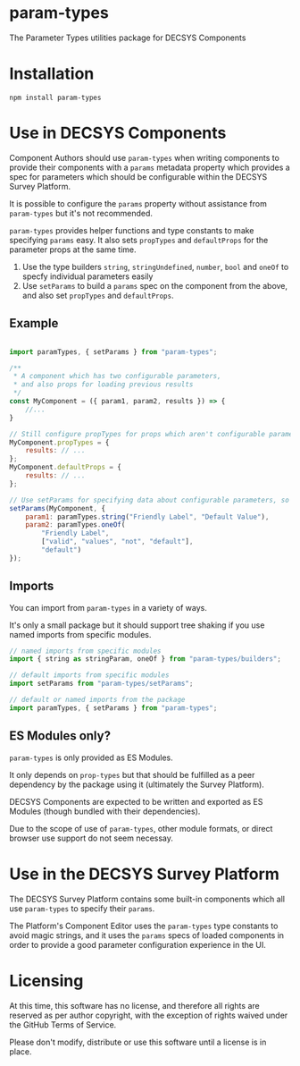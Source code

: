 # param-types

The Parameter Types utilities package for DECSYS Components

# Installation

`npm install param-types`

# Use in DECSYS Components

Component Authors should use `param-types` when writing components to provide their components with a `params` metadata property which provides a spec for parameters which should be configurable within the DECSYS Survey Platform.

It is possible to configure the `params` property without assistance from `param-types` but it's not recommended.

`param-types` provides helper functions and type constants to make specifying `params` easy. It also sets `propTypes` and `defaultProps` for the parameter props at the same time.

1. Use the type builders `string`, `stringUndefined`, `number`, `bool` and `oneOf` to specfy individual parameters easily
2. Use `setParams` to build a `params` spec on the component from the above, and also set `propTypes` and `defaultProps`.

## Example

```javascript

import paramTypes, { setParams } from "param-types";

/**
 * A component which has two configurable parameters,
 * and also props for loading previous results
 */
const MyComponent = ({ param1, param2, results }) => {
    //...
}

// Still configure propTypes for props which aren't configurable parameters
MyComponent.propTypes = {
    results: // ...
};
MyComponent.defaultProps = {
    results: // ...
};

// Use setParams for specifying data about configurable parameters, so the Platform Editor knows how to configure your component
setParams(MyComponent, {
    param1: paramTypes.string("Friendly Label", "Default Value"),
    param2: paramTypes.oneOf(
        "Friendly Label",
        ["valid", "values", "not", "default"],
        "default")
});

```

## Imports

You can import from `param-types` in a variety of ways.

It's only a small package but it should support tree shaking if you use named imports from specific modules.

```javascript
// named imports from specific modules
import { string as stringParam, oneOf } from "param-types/builders";

// default imports from specific modules
import setParams from "param-types/setParams";

// default or named imports from the package
import paramTypes, { setParams } from "param-types";
```

## ES Modules only?

`param-types` is only provided as ES Modules.

It only depends on `prop-types` but that should be fulfilled as a peer dependency by the package using it (ultimately the Survey Platform).

DECSYS Components are expected to be written and exported as ES Modules (though bundled with their dependencies).

Due to the scope of use of `param-types`, other module formats, or direct browser use support do not seem necessay.

# Use in the DECSYS Survey Platform

The DECSYS Survey Platform contains some built-in components which all use `param-types` to specify their `params`.

The Platform's Component Editor uses the `param-types` type constants to avoid magic strings, and it uses the `params` specs of loaded components in order to provide a good parameter configuration experience in the UI.

# Licensing

At this time, this software has no license, and therefore all rights are reserved as per author copyright, with the exception of rights waived under the GitHub Terms of Service.

Please don't modify, distribute or use this software until a license is in place.